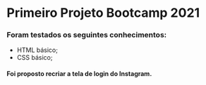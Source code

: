 # Primeiro Projeto Bootcamp 2021

### Foram testados os seguintes conhecimentos:

- HTML básico;
- CSS básico;

#### Foi proposto recriar a tela de login do Instagram.

 









